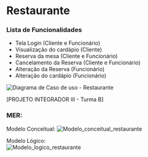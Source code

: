 # Restaurante

### Lista de Funcionalidades

- Tela Login (Cliente e Funcionário)
- Visualização do cardápio (Cliente)
- Reserva da mesa (Cliente e Funcionário)
- Cancelamento da Reserva (Cliente e Funcionário)
- Alteração da Reserva (Funcionário)
- Alteração do cardápio (Funcionário)

![Diagrama de Caso de uso - Restaurante](https://user-images.githubusercontent.com/99230983/225476029-5dcf0992-76ed-495e-bde8-051c15c731e1.jpeg)



[PROJETO INTEGRADOR III - Turma B]

### MER: <br>
Modelo Conceitual:
![Modelo_conceitual_restaurante](https://user-images.githubusercontent.com/93954117/225476886-dd84ac6f-4409-4cd9-a77b-3172cd894dcf.JPG)


Modelo Lógico: <br>
![Modelo_logico_restaurante](https://user-images.githubusercontent.com/91094630/225478252-80ab5bd7-06b4-482e-b9ff-083ce7d24c95.jpg)


